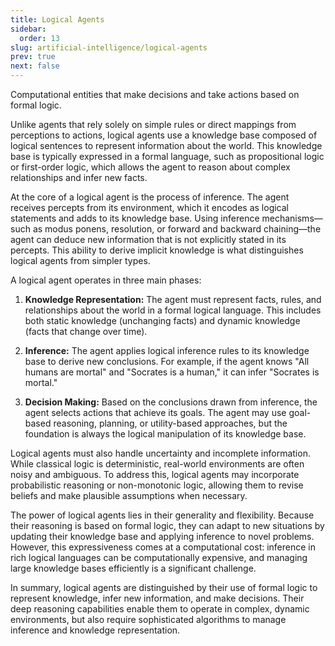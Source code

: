 ```yaml
---
title: Logical Agents
sidebar:
  order: 13
slug: artificial-intelligence/logical-agents
prev: true
next: false
---
```


Computational entities that make decisions and take actions based on formal logic.


Unlike agents that rely solely on simple rules or direct mappings from perceptions to actions, logical agents use a knowledge base composed of logical sentences to represent information about the world. This knowledge base is typically expressed in a formal language, such as propositional logic or first-order logic, which allows the agent to reason about complex relationships and infer new facts.

At the core of a logical agent is the process of inference. The agent receives percepts from its environment, which it encodes as logical statements and adds to its knowledge base. Using inference mechanisms—such as modus ponens, resolution, or forward and backward chaining—the agent can deduce new information that is not explicitly stated in its percepts. This ability to derive implicit knowledge is what distinguishes logical agents from simpler types.

A logical agent operates in three main phases:

1. **Knowledge Representation:** The agent must represent facts, rules, and relationships about the world in a formal logical language. This includes both static knowledge (unchanging facts) and dynamic knowledge (facts that change over time).

2. **Inference:** The agent applies logical inference rules to its knowledge base to derive new conclusions. For example, if the agent knows "All humans are mortal" and "Socrates is a human," it can infer "Socrates is mortal."

3. **Decision Making:** Based on the conclusions drawn from inference, the agent selects actions that achieve its goals. The agent may use goal-based reasoning, planning, or utility-based approaches, but the foundation is always the logical manipulation of its knowledge base.

Logical agents must also handle uncertainty and incomplete information. While classical logic is deterministic, real-world environments are often noisy and ambiguous. To address this, logical agents may incorporate probabilistic reasoning or non-monotonic logic, allowing them to revise beliefs and make plausible assumptions when necessary.

The power of logical agents lies in their generality and flexibility. Because their reasoning is based on formal logic, they can adapt to new situations by updating their knowledge base and applying inference to novel problems. However, this expressiveness comes at a computational cost: inference in rich logical languages can be computationally expensive, and managing large knowledge bases efficiently is a significant challenge.

In summary, logical agents are distinguished by their use of formal logic to represent knowledge, infer new information, and make decisions. Their deep reasoning capabilities enable them to operate in complex, dynamic environments, but also require sophisticated algorithms to manage inference and knowledge representation.
